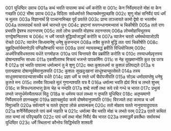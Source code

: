  001  	युधिष्ठिर उवाच
001a	कथं भवति पापात्मा कथं धर्मं करोति वा
001c	केन निर्वेदमादत्ते मोक्षं वा केन गच्छति
002  	भीष्म उवाच
002a	विदिताः सर्वधर्मास्ते स्थित्यर्थमनुपृच्छसि
002c	शृणु मोक्षं सनिर्वेदं पापं धर्मं च मूलतः
003a	विज्ञानार्थं हि पञ्चानामिच्छा पूर्वं प्रवर्तते
003c	प्राप्य ताञ्जायते कामो द्वेषो वा भरतर्षभ
004a	ततस्तदर्थं यतते कर्म चारभते पुनः
004c	इष्टानां रूपगन्धानामभ्यासं च चिकीर्षति
005a	ततो रागः प्रभवति द्वेषश्च तदनन्तरम्
005c	ततो लोभः प्रभवति मोहश्च तदनन्तरम्
006a	लोभमोहाभिभूतस्य रागद्वेषान्वितस्य च
006c	न धर्मे जायते बुद्धिर्व्याजाद्धर्मं करोति च
007a	व्याजेन चरतो धर्ममर्थव्याजोऽपि रोचते
007c	व्याजेन सिध्यमानेषु धनेषु कुरुनन्दन
008a	तत्रैव कुरुते बुद्धिं ततः पापं चिकीर्षति
008c	सुहृद्भिर्वार्यमाणोऽपि पण्डितैश्चापि भारत
009a	उत्तरं न्यायसम्बद्धं ब्रवीति विधियोजितम्
009c	अधर्मस्त्रिविधस्तस्य वर्धते रागमोहजः
010a	पापं चिन्तयते चैव प्रब्रवीति करोति च
010c	तस्याधर्मप्रवृत्तस्य दोषान्पश्यन्ति साधवः
011a	एकशीलाश्च मित्रत्वं भजन्ते पापकर्मिणः
011c	स नेह सुखमाप्नोति कुत एव परत्र वै
012a	एवं भवति पापात्मा धर्मात्मानं तु मे शृणु
012c	यथा कुशलधर्मा स कुशलं प्रतिपद्यते
013a	य एतान्प्रज्ञया दोषान्पूर्वमेवानुपश्यति
013c	कुशलः सुखदुःखानां साधूंश्चाप्युपसेवते
014a	तस्य साधुसमाचारादभ्यासाच्चैव वर्धते
014c	प्रज्ञा धर्मे च रमते धर्मं चैवोपजीवति
015a	सोऽथ धर्मादवाप्तेषु धनेषु कुरुते मनः
015c	तस्यैव सिञ्चते मूलं गुणान्पश्यति यत्र वै
016a	धर्मात्मा भवति ह्येवं मित्रं च लभते शुभम्
016c	स मित्रधनलाभात्तु प्रेत्य चेह च नन्दति
017a	शब्दे स्पर्शे तथा रूपे रसे गन्धे च भारत
017c	प्रभुत्वं लभते जन्तुर्धर्मस्यैतत्फलं विदुः
018a	स धर्मस्य फलं लब्ध्वा न तृप्यति युधिष्ठिर
018c	अतृप्यमाणो निर्वेदमादत्ते ज्ञानचक्षुषा
019a	प्रज्ञाचक्षुर्यदा कामे दोषमेवानुपश्यति
019c	विरज्यते तदा कामान्न च धर्मं विमुञ्चति
020a	सर्वत्यागे च यतते दृष्ट्वा लोकं क्षयात्मकम्
020c	ततो मोक्षाय यतते नानुपायादुपायतः
021a	शनैर्निर्वेदमादत्ते पापं कर्म जहाति च
021c	धर्मात्मा चैव भवति मोक्षं च लभते परम्
022a	एतत्ते कथितं तात यन्मां त्वं परिपृच्छसि
022c	पापं धर्मं तथा मोक्षं निर्वेदं चैव भारत
023a	तस्माद्धर्मे प्रवर्तेथाः सर्वावस्थं युधिष्ठिर
023c	धर्मे स्थितानां कौन्तेय सिद्धिर्भवति शाश्वती

